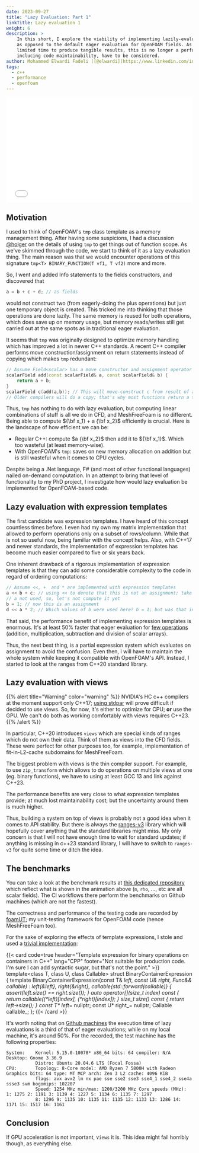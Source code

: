 ```yaml
---
date: 2023-09-27
title: "Lazy Evaluation: Part 1"
linkTitle: Lazy evaluation 1
weight: 6
description: >
    In this short, I explore the viability of implementing lazily-evaluated operations for MeshFreeFoam
    as opposed to the default eager evaluation for OpenFOAM fields. As this is a PhD project and I have
    limited time to produce tangible results, this is no longer a performance question. Multiple factors,
    inclucing code maintainability, have to be considered.
author: Mohammed Elwardi Fadeli ([@elwardi](https://www.linkedin.com/in/elwardi-fadeli))
tags:
  - c++
  - performance
  - openfoam
---
```


<div style="position:relative;padding-bottom:56.25%;">
<iframe style="width:100%;height:100%;position:absolute;left:0px;top:0px;" frameborder="0" width="100%" height="100%" allowfullscreen="" allow="autoplay" src="./LazyEvaluationAnimation.html">
</iframe>
</div>

## Motivation

I used to think of OpenFOAM's `tmp` class template as a memory management thing. After having some suspicions, I had a discussion [@holger](https://www.linkedin.com/in/holger-marschall-62175683/) on the details of using `tmp` to get things out of function scope. As we've skimmed through the code, we start to think of it as a lazy evaluation thing. The main reason was that we would encounter operations of this signature `tmp<T> BINARY_FUNCTION(T vf1, T vf2)` more and more.

So, I went and added Info statements to the fields constructors, and discovered that
```cpp
a = b + c + d; // as fields
```
would not construct two (from eagerly-doing the plus operations) but just one temporary object is created. This tricked me into thinking that those operations are done lazily. The same memory is reused for both operations, which does save up on memory usage, but memory reads/writes still get carried out at the same spots as in traditional eager evaluation.

It seems that `tmp` was originally designed to optimize memory handling which has improved a lot in newer C++ standards. A recent C++ compiler performs move construction/assignment on return statements instead of copying which makes `tmp` redundant:
```cpp
// Assume Field<scalar> has a move constructor and assignment operator
scalarField add(const scalarField& a, const scalarField& b) {
    return a + b;
}
scalarField c(add(a,b)); // This will move-construct c from result of a+b
// Older compilers will do a copy; that's why most functions return a tmp
```

Thus, `tmp` has nothing to do with lazy evaluation, but computing linear combinations of stuff is all we do in CFD, and MeshFreeFoam is no different. Being able to compute ${\bf x_1} + a {\bf x_2}$ efficiently is crucial. Here is the landscape of how efficient we can be:
- Regular C++: compute $a {\bf x_2}$ then add it to ${\bf x_1}$. Which too wasteful (at least memory-wise).
- With OpenFOAM's `tmp`: saves on new memory allocation on addition but is still wasteful when it comes to CPU cycles.

Despite being a .Net language, F# (and most of other functional languages) nailed on-demand computation. In an attempt to bring that level of functionality to my PhD project, I investigate how would lazy evaluation be implemented for OpenFOAM-based code.

## Lazy evaluation with expression templates

The first candidate was expression templates. I have heard of this concept countless times before. I even had my own my matrix implementation that allowed to perform operations only on a subset of rows/column. While that is not so useful now, being familiar with the concept helps. Also, with C++17 and newer standards, the implementation of expression templates has become much easier compared to five or six years back.

One inherent drawback of a rigorous implementation of expression templates is that they can add some considerable complexity to the code in regard of ordering computations:
```cpp
// Assume <<, +  and * are implemented with expression templates
a << b + c; // using << to denote that this is not an assignment; take it as a mere labeling operation
// a not used, so, let's not compute it yet
b = 1; // now this is an assignment
d << a * 2; // Which values of b were used here? b = 1; but was that intended?
```

That said, the performance benefit of implementing expression templates is enormous. It's at least 50% faster that eager evaluation for [few operations](https://github.com/FoamScience/Eager-TemplateExpr-Views-OpenFOAM/blob/80c59112d5660cd24630e4c57c6f7648c8a0b8c7/expressionTemplatesVsViewsTests.C#L30) (addition, multiplication, subtraction and division of scalar arrays).

Thus, the next best thing, is a partial expression system which evaluates on assignment to avoid the confusion. Even then, I will have to maintain the whole system while keeping it compatible with OpenFOAM's API. Instead, I started to look at the ranges from C++20 standard library.

## Lazy evaluation with views

{{% alert title="Warning" color="warning" %}}
NVIDIA's HC c++ compilers at the moment support only C++17; [using stdpar](https://developer.nvidia.com/blog/accelerating-standard-c-with-gpus-using-stdpar/) will prove difficult if decided to use views. So, for now, it's either to optimize for CPU; **or** use the GPU. We can't do both as working comfortably with views requires C++23.
{{% /alert %}}

In particular, C++20 introduces `views` which are special kinds of ranges which do not own their data. Think of them as views into the CFD fields. These were perfect for other purposes too, for example, implementation of fit-in-L2-cache subdomains for MeshFreeFoam.

The biggest problem with views is the thin compiler support. For example, to use `zip_transform` which allows to do operations on multiple views at one (eg. binary functions), we have to using at least GCC 13 and link against C++23.

The performance benefits are very close to what expression templates provide; at much lost maintainability cost; but the uncertainty around them is much higher. 

Thus, building a system on top of views is probably not a good idea when it comes to API stability. But there is always the [ranges-v3](https://github.com/ericniebler/range-v3) library which will hopefully cover anything that the standard libraries might miss. My only concern is that I will not have enough time to wait for standard updates; if anything is missing in c++23 standard library, I will have to switch to `ranges-v3` for quite some time or ditch the idea.

## The benchmarks

You can take a look at the benchmark results at [this dedicated repository](https://github.com/FoamScience/Eager-TemplateExpr-Views-OpenFOAM) which reflect what is shown in the animation above (`m`, `rho`, ..., etc are all scalar fields). The CI workflows there perform the benchmarks on Github machines (which are not the fastest).

The correctness and performance of the testing code are recorded by [foamUT](https://github.com/FoamScience/foamUT); my unit-testing framework for OpenFOAM code (hence MeshFreeFoam too).

For the sake of exploring the effects of template expressions, I stole and used a [trivial implementation](https://gieseanw.wordpress.com/2019/10/20/we-dont-need-no-stinking-expression-templates/):

{{< card code=true header="Template expression for binary operations on containers in C++" lang="CPP" footer="Not suitable for production code. I'm sure I can add syntactic sugar, but that's not the point." >}}
template<class T, class U, class Callable>
struct BinaryContainerExpression
{
    template<class Func>
    BinaryContainerExpression(const T& _left, const U& _right, Func&& _callable) :
    left_{&_left},
    right_{&_right},
    callable_{std::forward<Func>(_callable)}
    {
        assert(_left.size() == _right.size());
    }
    auto operator[](size_t index) const
    {
        return callable_((*left_)[index], (*right_)[index]);
    }
    size_t size() const
    {
        return left_->size();
    }
    const T* left_= nullptr;
    const U* right_= nullptr;
    Callable callable_;
};
{{< /card >}}

It's worth noting that on [Github machines]() the execution time of lazy evaluations is a third of that of eager evaluations; while on my local machine, it's around 50%. For the recorded, the test machine has the following properties:
```
System:    Kernel: 5.15.0-10078* x86_64 bits: 64 compiler: N/A Desktop: Gnome 3.36.9 
           Distro: Ubuntu 20.04.6 LTS (Focal Fossa) 
CPU:       Topology: 8-Core model: AMD Ryzen 7 5800H with Radeon Graphics bits: 64 type: MT MCP arch: Zen 3 L2 cache: 4096 KiB 
           flags: avx avx2 lm nx pae sse sse2 sse3 sse4_1 sse4_2 sse4a ssse3 svm bogomips: 102207 
           Speed: 1254 MHz min/max: 1200/3200 MHz Core speeds (MHz): 1: 1275 2: 1191 3: 1139 4: 1227 5: 1134 6: 1135 7: 1297 
           8: 1296 9: 1135 10: 1135 11: 1135 12: 1133 13: 1286 14: 1171 15: 1517 16: 1161 
```

## Conclusion

If GPU acceleration is not important, `Views` it is. This idea might fail horribly though, as everything else.
